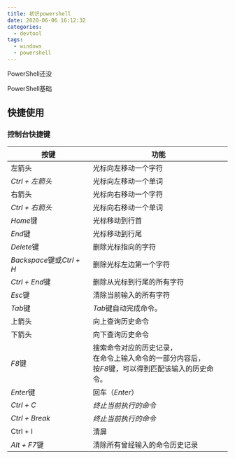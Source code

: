 ```yaml
---
title: 初识powershell
date: 2020-06-06 16:12:32
categories:
  - devtool
tags:
  - windows
  - powershell
---
```


PowerShell还没

PowerShell基础

<!--more-->

## 快捷使用

### 控制台快捷键

| 按键                      | 功能                                                         |
| ------------------------- | ------------------------------------------------------------ |
| 左箭头                    | 光标向左移动一个字符                                         |
| *Ctrl + 左箭头*           | 光标向左移动一个单词                                         |
| 右箭头                    | 光标向右移动一个字符                                         |
| *Ctrl + 右箭头*           | 光标向右移动一个单词                                         |
| *Home*键                  | 光标移动到行首                                               |
| *End*键                   | 光标移动到行尾                                               |
| *Delete*键                | 删除光标指向的字符                                           |
| *Backspace*键或*Ctrl + H* | 删除光标左边第一个字符                                       |
| *Ctrl + End*键            | 删除从光标到行尾的所有字符                                   |
| *Esc*键                   | 清除当前输入的所有字符                                       |
| *Tab*键                   | *Tab*键自动完成命令。                                        |
| 上箭头                    | 向上查询历史命令                                             |
| 下箭头                    | 向下查询历史命令                                             |
| *F8*键                    | 搜索命令对应的历史记录，<br />在命令上输入命令的一部分内容后，<br />按*F8*键，可以得到匹配该输入的历史命令。 |
| *Enter*键                 | 回车（*Enter*）                                              |
| *Ctrl + C*                | *终止当前执行的命令*                                         |
| *Ctrl + Break*            | *终止当前执行的命令*                                         |
| Ctrl + l                  | 清屏                                                         |
| *Alt + F7*键              | 清除所有曾经输入的命令历史记录                               |